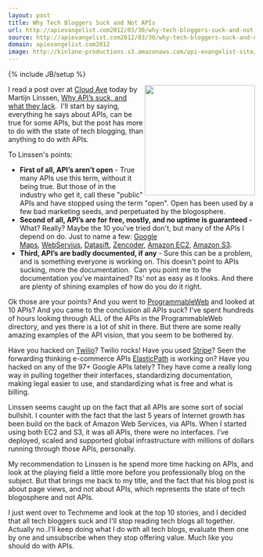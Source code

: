 ```yaml
---
layout: post
title: Why Tech Bloggers Suck and Not APIs
url: http://apievangelist.com2012/03/30/why-tech-bloggers-suck-and-not-apis/
source: http://apievangelist.com2012/03/30/why-tech-bloggers-suck-and-not-apis/
domain: apievangelist.com2012
image: http://kinlane-productions.s3.amazonaws.com/api-evangelist-site/blog/tag-cloud-api.png
---
```

{% include JB/setup %}<p>
     <img src="http://kinlane-productions.s3.amazonaws.com/api-evangelist/tag-cloud-api.png"  width="225" align="right" />
</p>
<p>
     I read a post over at <a title="Cloud Ave" href="http://www.cloudave.com/">Cloud Ave</a> today by Martijn Linssen, <a title="Why API’s suck, and what they lack" href="http://www.cloudave.com/18470/why-apis-suck-and-what-they-lack/">Why API’s suck, and what they lack</a>.  I'll start by saying, everything he says about APIs, can be true for some APIs, but the post has more to do with the state of tech blogging, than anything to do with APIs.
</p>
<p>
     To Linssen's points:
</p>
<ul>
     <li>
          <strong>First of all, API’s aren’t open</strong> - True many APIs use this term, without it being true. But those of in the industry who get it, call these "public" APIs and have stopped using the term "open". Open has been used by a few bad marketing seeds, and perpetuated by the blogosphere.
     </li>
     <li>
          <strong>Second of all, API’s are for free, mostly, and no uptime is guaranteed -</strong> What? Really? Maybe the 10 you've tried don't, but many of the APIs I depend on do. Just to name a few: <a title="Google Maps" href="http://www.google.com/enterprise/earthmaps/maps_sla.html">Google Maps</a>, <a title="WebServius" href="http://www.webservius.com/corp/sla.html">WebServius</a>, <a title="Datasift" href="http://datasift.com/terms/sla">Datasift</a>, <a title="http://zencoder.com/sla/" href="http://zencoder.com/sla/">Zencoder</a>, <a title="Amazon EC2" href="http://aws.amazon.com/ec2-sla/Amazon%20S3">Amazon EC2</a>, <a title="Amazon S3" href="http://aws.amazon.com/s3-sla/">Amazon S3</a>.
     </li>
     <li>
          <strong>Third, API’s are badly documented, if any</strong> - Sure this can be a problem, and is something everyone is working on. This doesn't point to APIs sucking, more the documentation.  Can you point me to the documentation you’ve maintained? Its’ not as easy as it looks. And there are plenty of shining examples of how do you do it right.
     </li>
</ul>
<p>
     Ok those are your points? And you went to <a title="ProgrammableWeb" href="http://www.programmableweb.com">ProgrammableWeb</a> and looked at 10 APIs? And you came to the conclusion all APIs suck? I've spent hundreds of hours looking through ALL of the APIs in the ProgrammableWeb directory, and yes there is a lot of shit in there. But there are some really amazing examples of the API vision, that you seem to be bothered by. 
</p>
<p>
     Have you hacked on <a title="Twilio" href="http://www.twilio.com/">Twilio</a>? Twilio rocks! Have you used <a title="Stripe" href="https://stripe.com/">Stripe</a>? Seen the forwarding thinking e-commerce APIs <a title="ElasticPath" href="http://www.elasticpath.com/">ElasticPath</a> is working on? Have you hacked on any of the 97+ Google APIs lately? They have come a really long way in pulling together their interfaces, standardizing documentation, making legal easier to use, and standardizing what is free and what is billing.
</p>
<p>
     Linssen seems caught up on the fact that all APIs are some sort of social bullshit. I counter with the fact that the last 5 years of Internet growth has been build on the back of Amazon Web Services, via APIs. When I started using both EC2 and S3, it was all APIs, there were no interfaces. I’ve deployed, scaled and supported global infrastructure with millions of dollars running through those APIs, personally.
</p>
<p>
     My recommendation to Linssen is he spend more time hacking on APIs, and look at the playing field a little more before you professionally blog on the subject. But that brings me back to my title, and the fact that his blog post is about page views, and not about APIs, which represents the state of tech blogosphere and not APIs.
</p>
<p>
     I just went over to Techmeme and look at the top 10 stories, and I decided that all tech bloggers suck and I'll stop reading tech blogs all together. Actually no..I'll keep doing what I do with all tech blogs, evaluate them one by one and unsubscribe when they stop offering value. Much like you should do with APIs.
</p>
